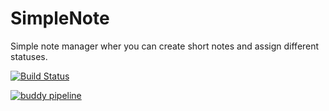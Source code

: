 # SimpleNote
Simple note manager wher you can create short notes and assign different statuses.

[![Build Status](https://simplenotewpf.visualstudio.com/_apis/public/build/definitions/c806bf31-1d92-40fc-b332-8712b4fbc5dc/1/badge)](https://simplenotewpf.visualstudio.com/MyFirstProject/_build/index?definitionId=1)

[![buddy pipeline](https://app.buddy.works/benetskyybogdan/simplenote/pipelines/pipeline/131062/badge.svg?token=0052436b7bb05d9af7a04693c2f1f89f8ee3e9b0318266ed6544b6a722cc79b1 "buddy pipeline")](https://app.buddy.works/benetskyybogdan/simplenote/pipelines/pipeline/131062)
